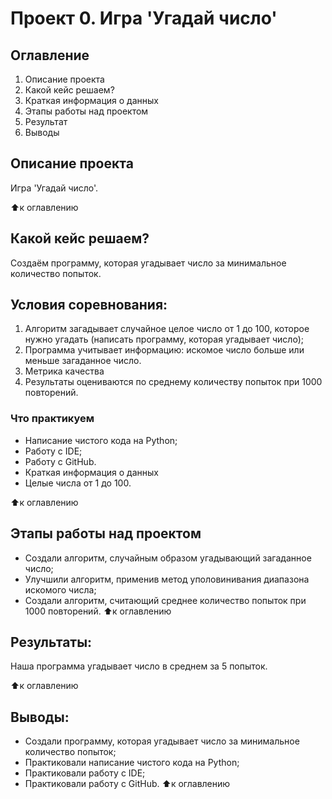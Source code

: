 # Проект 0. Игра 'Угадай число'
## Оглавление
1. Описание проекта
2. Какой кейс решаем?
3. Краткая информация о данных
4. Этапы работы над проектом
5. Результат
6. Выводы

## Описание проекта
Игра 'Угадай число'.

⬆️к оглавлению

## Какой кейс решаем?
Создаём программу, которая угадывает число за минимальное количество попыток.

## Условия соревнования:

1. Алгоритм загадывает случайное целое число от 1 до 100, которое нужно угадать (написать программу, которая угадывает число);
2. Программа учитывает информацию: искомое число больше или меньше загаданное число.
3. Метрика качества
4. Результаты оцениваются по среднему количеству попыток при 1000 повторений.

### Что практикуем

* Написание чистого кода на Python;
* Работу с IDE;
* Работу с GitHub.
* Краткая информация о данных
* Целые числа от 1 до 100.

⬆️к оглавлению

## Этапы работы над проектом
* Создали алгоритм, случайным образом угадывающий загаданное число;
* Улучшили алгоритм, применив метод уполовинивания диапазона искомого числа;
* Создали алгоритм, считающий среднее количество попыток при 1000 повторений.
⬆️к оглавлению

## Результаты:
Наша программа угадывает число в среднем за 5 попыток.

⬆️к оглавлению

## Выводы:
* Создали программу, которая угадывает число за минимальное количество попыток;
* Практиковали написание чистого кода на Python;
* Практиковали работу с IDE;
* Практиковали работу с GitHub.
⬆️к оглавлению